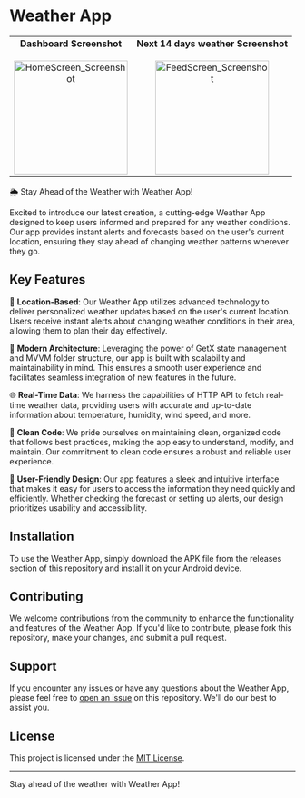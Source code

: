 # Weather App

<table>
  <tr>
    <td align="center">
      <b>Dashboard Screenshot</b><br><br>
      <img src="https://github.com/gauswamiankit/weatherApp/assets/68368460/ef2f4134-5bd7-4cf8-a2e2-6f468556d97e" alt="HomeScreen_Screenshot" width="200">
    </td>
    <td align="center">
      <b>Next 14 days weather Screenshot</b><br><br>
      <img src="https://github.com/gauswamiankit/weatherApp/assets/68368460/203005bc-409b-48c6-87f9-627781b281cb" alt="FeedScreen_Screenshot" width="200">
    </td>
  </tr>
</table>

🌦️ Stay Ahead of the Weather with Weather App!

Excited to introduce our latest creation, a cutting-edge Weather App designed to keep users informed and prepared for any weather conditions. Our app provides instant alerts and forecasts based on the user's current location, ensuring they stay ahead of changing weather patterns wherever they go.

## Key Features

📍 **Location-Based**: Our Weather App utilizes advanced technology to deliver personalized weather updates based on the user's current location. Users receive instant alerts about changing weather conditions in their area, allowing them to plan their day effectively.

📱 **Modern Architecture**: Leveraging the power of GetX state management and MVVM folder structure, our app is built with scalability and maintainability in mind. This ensures a smooth user experience and facilitates seamless integration of new features in the future.

🌐 **Real-Time Data**: We harness the capabilities of HTTP API to fetch real-time weather data, providing users with accurate and up-to-date information about temperature, humidity, wind speed, and more.

🧹 **Clean Code**: We pride ourselves on maintaining clean, organized code that follows best practices, making the app easy to understand, modify, and maintain. Our commitment to clean code ensures a robust and reliable user experience.

🌟 **User-Friendly Design**: Our app features a sleek and intuitive interface that makes it easy for users to access the information they need quickly and efficiently. Whether checking the forecast or setting up alerts, our design prioritizes usability and accessibility.

## Installation

To use the Weather App, simply download the APK file from the releases section of this repository and install it on your Android device.

## Contributing

We welcome contributions from the community to enhance the functionality and features of the Weather App. If you'd like to contribute, please fork this repository, make your changes, and submit a pull request.

## Support

If you encounter any issues or have any questions about the Weather App, please feel free to [open an issue](https://github.com/yourusername/weather-app/issues) on this repository. We'll do our best to assist you.

## License

This project is licensed under the [MIT License](LICENSE).

---

Stay ahead of the weather with Weather App!
